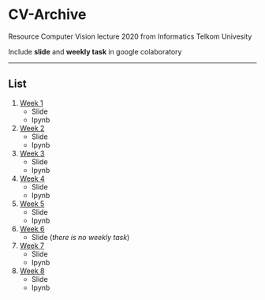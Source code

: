 # CV-Archive
Resource Computer Vision lecture 2020 from Informatics Telkom Univesity

Include **slide** and **weekly task** in google colaboratory

---

## List
1. [Week 1](https://github.com/evanezcent/CV-Archive/tree/master/Week%20-%201)
    - Slide
    - Ipynb
2. [Week 2](https://github.com/evanezcent/CV-Archive/tree/master/Week%20-%202/)
    - Slide
    - Ipynb
3. [Week 3](https://github.com/evanezcent/CV-Archive/tree/master/Week%20-%203/)
    - Slide
    - Ipynb
4. [Week 4](https://github.com/evanezcent/CV-Archive/tree/master/Week%20-%204/)
    - Slide
    - Ipynb
5. [Week 5](https://github.com/evanezcent/CV-Archive/tree/master/Week%20-%205/)
    - Slide
    - Ipynb
6. [Week 6](https://github.com/evanezcent/CV-Archive/tree/master/Week%20-%206/)
    - Slide (*there is no weekly task*)
7. [Week 7](https://github.com/evanezcent/CV-Archive/tree/master/Week%20-%207/)
    - Slide
    - Ipynb
8. [Week 8](https://github.com/evanezcent/CV-Archive/tree/master/Week%20-%208/)
    - Slide
    - Ipynb

